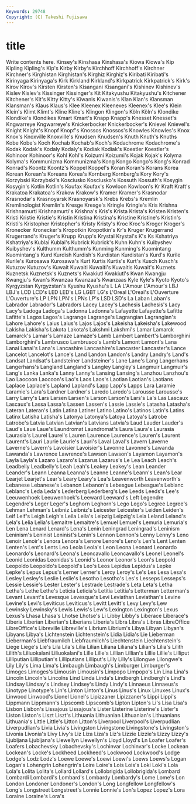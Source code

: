 ```yaml
---
Keywords: 29748 
Copyright: (C) Takeshi Fujisawa
---
```


# title

Write contents here.
Kinsey's Kinshasa Kinshasa's Kiowa Kiowa's Kip Kipling Kipling's
Kip's Kirby Kirby's Kirchhoff Kirchhoff's Kirchner Kirchner's Kirghistan Kirghistan's Kirghiz
Kirghiz's Kiribati Kiribati's Kirinyaga Kirinyaga's Kirk Kirkland Kirkland's Kirkpatrick Kirkpatrick's
Kirk's Kirov Kirov's Kirsten Kirsten's Kisangani Kisangani's Kishinev Kishinev's Kislev
Kislev's Kissinger Kissinger's Kit Kitakyushu Kitakyushu's Kitchener Kitchener's Kit's Kitty
Kitty's Kiwanis Kiwanis's Klan Klan's Klansman Klansman's Klaus Klaus's Klee
Kleenex Kleenexes Kleenex's Klee's Klein Klein's Klimt Klimt's Kline Kline's
Klingon Klingon's Köln Köln's Klondike Klondike's Klondikes Kmart Kmart's Knapp
Knapp's Knesset Knesset's Kngwarreye Kngwarreye's Knickerbocker Knickerbocker's Knievel Knievel's Knight
Knight's Knopf Knopf's Knossos Knossos's Knowles Knowles's Knox Knox's Knoxville
Knoxville's Knudsen Knudsen's Knuth Knuth's Knuths Kobe Kobe's Koch Kochab
Kochab's Koch's Kodachrome Kodachrome's Kodak Kodak's Kodaly Kodaly's Kodiak Kodiak's
Koestler Koestler's Kohinoor Kohinoor's Kohl Kohl's Koizumi Koizumi's Kojak Kojak's
Kolyma Kolyma's Kommunizma Kommunizma's Kong Kongo Kongo's Kong's Konrad Konrad's
Koontz Koontz's Koppel Koppel's Koran Koran's Korans Korea Korean Korean's
Koreans Korea's Kornberg Kornberg's Kory Kory's Korzybski Korzybski's Kosciusko Kosciusko's
Kossuth Kossuth's Kosygin Kosygin's Kotlin Kotlin's Koufax Koufax's Kowloon Kowloon's
Kr Kraft Kraft's Krakatoa Krakatoa's Krakow Krakow's Kramer Kramer's Krasnodar
Krasnodar's Krasnoyarsk Krasnoyarsk's Krebs Krebs's Kremlin Kremlinologist Kremlin's Kresge Kresge's
Kringle Kringle's Kris Krishna Krishnamurti Krishnamurti's Krishna's Kris's Krista Krista's
Kristen Kristen's Kristi Kristie Kristie's Kristin Kristina Kristina's Kristine Kristine's
Kristin's Kristi's Kristopher Kristopher's Kristy Kristy's Kroc Kroc's Kroger Kroger's
Kronecker Kronecker's Kropotkin Kropotkin's Kr's Kruger Krugerrand Krugerrand's Kruger's Krupp
Krupp's Krystal Krystal's K's Ks Kshatriya Kshatriya's Kublai Kublai's Kubrick
Kubrick's Kuhn Kuhn's Kuibyshev Kuibyshev's Kulthumm Kulthumm's Kunming Kunming's Kuomintang
Kuomintang's Kurd Kurdish Kurdish's Kurdistan Kurdistan's Kurd's Kurile Kurile's Kurosawa
Kurosawa's Kurt Kurtis Kurtis's Kurt's Kusch Kusch's Kutuzov Kutuzov's Kuwait
Kuwaiti Kuwaiti's Kuwaitis Kuwait's Kuznets Kuznetsk Kuznetsk's Kuznets's Kwakiutl Kwakiutl's
Kwan Kwangju Kwangju's Kwan's Kwanzaa Kwanzaa's Kwanzaas Kyle Kyle's Kyoto
Kyoto's Kyrgyzstan Kyrgyzstan's Kyushu Kyushu's L LA L'Amour L'Amour's LBJ
LBJ's LCD LCD's LED LED's LG LGBT LG's L'Oreal L'Oreal's
L'Ouverture L'Ouverture's LP LPN LPN's LPNs LP's LSD LSD's La
Laban Laban's Labrador Labrador's Labradors Lacey Lacey's Lachesis Lachesis's Lacy
Lacy's Ladoga Ladoga's Ladonna Ladonna's Lafayette Lafayette's Lafitte Lafitte's Lagos
Lagos's Lagrange Lagrange's Lagrangian Lagrangian's Lahore Lahore's Laius Laius's Lajos
Lajos's Lakeisha Lakeisha's Lakewood Lakisha Lakisha's Lakota Lakota's Lakshmi Lakshmi's
Lamar Lamarck Lamarck's Lamar's Lamaze Lamaze's Lamb Lambert Lambert's Lamborghini
Lamborghini's Lambrusco Lambrusco's Lamb's Lamont Lamont's Lana Lanai Lanai's Lana's
Lancashire Lancashire's Lancaster Lancaster's Lance Lancelot Lancelot's Lance's Land Landon
Landon's Landry Landry's Land's Landsat Landsat's Landsteiner Landsteiner's Lane Lane's
Lang Langerhans Langerhans's Langland Langland's Langley Langley's Langmuir Langmuir's Lang's
Lanka Lanka's Lanny Lanny's Lansing Lansing's Lanzhou Lanzhou's Lao Laocoon
Laocoon's Lao's Laos Laos's Laotian Laotian's Laotians Laplace Laplace's Lapland
Lapland's Lapp Lapp's Lapps Lara Laramie Laramie's Lara's Lardner Lardner's
Laredo Laredo's Larousse Larousse's Larry Larry's Lars Larsen Larsen's Larson
Larson's Lars's La's Las Lascaux Lascaux's Lassa Lassa's Lassen Lassen's
Lassie Lassie's Latasha Latasha's Lateran Lateran's Latin Latina Latiner Latino
Latino's Latinos Latin's Latins Latinx Latisha Latisha's Latonya Latonya's Latoya
Latoya's Latrobe Latrobe's Latvia Latvian Latvian's Latvians Latvia's Laud Lauder
Lauder's Laud's Laue Laue's Laundromat Laundromat's Laura Laura's Laurasia Laurasia's
Laurel Laurel's Lauren Laurence Laurence's Lauren's Laurent Laurent's Lauri Laurie
Laurie's Lauri's Laval Laval's Lavern Laverne Laverne's Lavern's Lavoisier Lavoisier's
Lavonne Lavonne's Lawanda Lawanda's Lawrence Lawrence's Lawson Lawson's Layamon Layamon's
Layla Layla's Lazaro Lazaro's Lazarus Lazarus's Le Lea Leach Leach's
Leadbelly Leadbelly's Leah Leah's Leakey Leakey's Lean Leander Leander's Leann
Leanna Leanna's Leanne Leanne's Leann's Lean's Lear Learjet Learjet's Lear's
Leary Leary's Lea's Leavenworth Leavenworth's Lebanese Lebanese's Lebanon Lebanon's Lebesgue
Lebesgue's Leblanc Leblanc's Leda Leda's Lederberg Lederberg's Lee Leeds Leeds's
Lee's Leeuwenhoek Leeuwenhoek's Leeward Leeward's Left Legendre Legendre's Leger Leger's
Leghorn Leghorn's Lego Lego's Legree Legree's Lehman Lehman's Leibniz Leibniz's
Leicester Leicester's Leiden Leiden's Leif Leif's Leigh Leigh's Leila Leila's
Leipzig Leipzig's Lela Leland Leland's Lela's Lelia Lelia's Lemaitre Lemaitre's
Lemuel Lemuel's Lemuria Lemuria's Len Lena Lenard Lenard's Lena's Lenin
Leningrad Leningrad's Leninism Leninism's Leninist Leninist's Lenin's Lennon Lennon's Lenny
Lenny's Leno Lenoir Lenoir's Lenora Lenora's Lenore Lenore's Leno's Len's
Lent Lenten Lenten's Lent's Lents Leo Leola Leola's Leon Leona
Leonard Leonardo Leonardo's Leonard's Leona's Leoncavallo Leoncavallo's Leonel Leonel's Leonid
Leonidas Leonidas's Leonid's Leonor Leonor's Leon's Leopold Leopoldo Leopoldo's Leopold's
Leo's Leos Lepidus Lepidus's Lepke Lepke's Lepus Lepus's Lerner Lerner's
Leroy Leroy's Le's Les Lesa Lesa's Lesley Lesley's Leslie Leslie's
Lesotho Lesotho's Les's Lesseps Lesseps's Lessie Lessie's Lester Lester's Lestrade
Lestrade's Leta Leta's Letha Letha's Lethe Lethe's Leticia Leticia's Letitia
Letitia's Letterman Letterman's Levant Levant's Levesque Levesque's Levi Leviathan Leviathan's
Levine Levine's Levi's Leviticus Leviticus's Levitt Levitt's Levy Levy's Lew
Lewinsky Lewinsky's Lewis Lewis's Lew's Lexington Lexington's Lexus Lexus's Lhasa
Lhasa's Lhotse Lhotse's Li Libby Libby's Liberace Liberace's Liberia Liberian
Liberian's Liberians Liberia's Libra Libra's Libras LibreOffice LibreOffice's Libreville Libreville's
Librium Librium's Libya Libyan Libyan's Libyans Libya's Lichtenstein Lichtenstein's Lidia
Lidia's Lie Lieberman Lieberman's Liebfraumilch Liebfraumilch's Liechtenstein Liechtenstein's Liege Liege's
Lie's Lila Lila's Lilia Lilian Liliana Liliana's Lilian's Lilia's Lilith
Lilith's Liliuokalani Liliuokalani's Lille Lille's Lillian Lillian's Lillie Lillie's Lilliput
Lilliputian Lilliputian's Lilliputians Lilliput's Lilly Lilly's Lilongwe Lilongwe's Lily Lily's
Lima Lima's Limbaugh Limbaugh's Limburger Limburger's Limoges Limoges's Limousin Limousin's
Limpopo Limpopo's Lin Lina Lina's Lincoln Lincoln's Lincolns Lind Linda
Linda's Lindbergh Lindbergh's Lind's Lindsay Lindsay's Lindsey Lindsey's Lindy Lindy's
Linnaeus Linnaeus's Linotype Linotype's Lin's Linton Linton's Linus Linus's Linux
Linuxes Linux's Linwood Linwood's Lionel Lionel's Lipizzaner Lipizzaner's Lippi Lippi's
Lippmann Lippmann's Lipscomb Lipscomb's Lipton Lipton's Li's Lisa Lisa's Lisbon
Lisbon's Lissajous Lissajous's Lister Listerine Listerine's Lister's Liston Liston's Liszt
Liszt's Lithuania Lithuanian Lithuanian's Lithuanians Lithuania's Little Little's Litton Litton's
Liverpool Liverpool's Liverpudlian Liverpudlian's Livia Livia's Livingston Livingstone Livingstone's Livingston's
Livonia Livonia's Livy Livy's Liz Liza Liza's Liz's Lizzie Lizzie's
Lizzy Lizzy's Ljubljana Ljubljana's Llewellyn Llewellyn's Lloyd Lloyd's Ln Loafer
Loafer's Loafers Lobachevsky Lobachevsky's Lochinvar Lochinvar's Locke Lockean Lockean's Locke's
Lockheed Lockheed's Lockwood Lockwood's Lodge Lodge's Lodz Lodz's Loewe Loewe's
Loewi Loewi's Loews Loews's Logan Logan's Lohengrin Lohengrin's Loire Loire's
Lois Lois's Loki Loki's Lola Lola's Lolita Lolita's Lollard Lollard's
Lollobrigida Lollobrigida's Lombard Lombardi Lombardi's Lombard's Lombardy Lombardy's Lome Lome's
Lon London Londoner Londoner's London's Long Longfellow Longfellow's Long's Longstreet
Longstreet's Lonnie Lonnie's Lon's Lopez Lopez's Lora Loraine Loraine's Lora's
